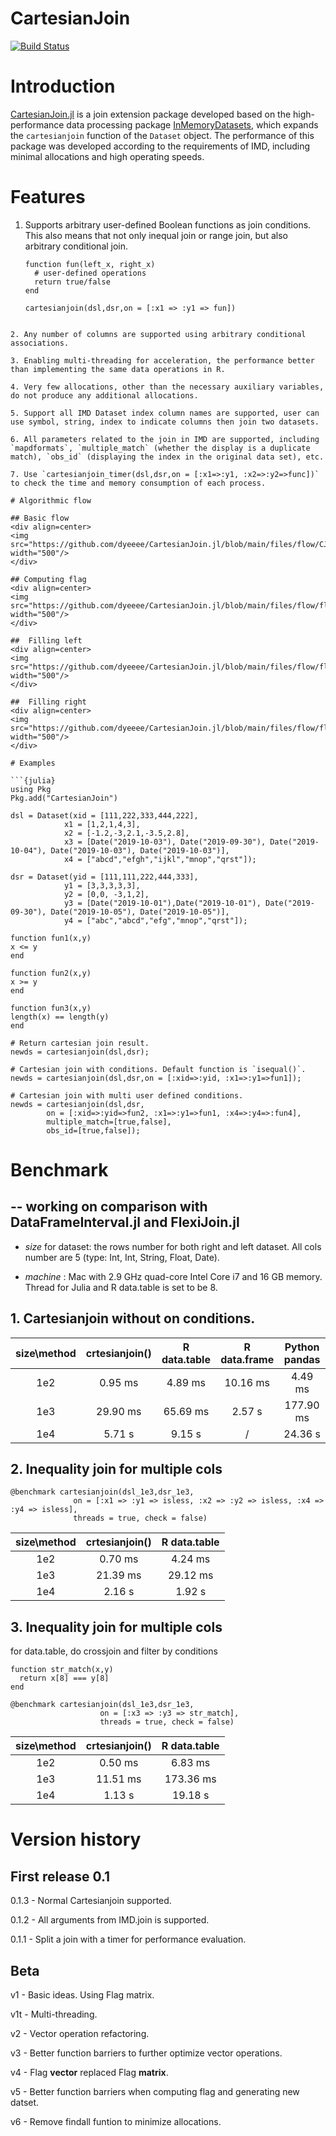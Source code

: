 # CartesianJoin

[![Build Status](https://github.com/dyeeee/CartesianJoin.jl/actions/workflows/CI.yml/badge.svg?branch=main)](https://github.com/dyeeee/CartesianJoin.jl/actions/workflows/CI.yml?query=branch%3Amain)


# Introduction

[CartesianJoin.jl]() is a join extension package developed based on the high-performance data processing package [InMemoryDatasets](https://github.com/sl-solution/InMemoryDatasets.jl), which expands the `cartesianjoin` function of the `Dataset` object. The performance of this package was developed according to the requirements of IMD, including minimal allocations and high operating speeds.

# Features

1. Supports arbitrary user-defined Boolean functions as join conditions.  This also means that not only inequal join or range join, but also arbitrary conditional join.
	```{Julia}
    function fun(left_x, right_x)
      # user-defined operations
      return true/false
    end

    cartesianjoin(dsl,dsr,on = [:x1 => :y1 => fun])
  ```
  
2. Any number of columns are supported using arbitrary conditional associations.

3. Enabling multi-threading for acceleration, the performance better than implementing the same data operations in R.

4. Very few allocations, other than the necessary auxiliary variables, do not produce any additional allocations.

5. Support all IMD Dataset index column names are supported, user can use symbol, string, index to indicate columns then join two datasets.

6. All parameters related to the join in IMD are supported, including `mapdformats`, `multiple_match` (whether the display is a duplicate match), `obs_id` (displaying the index in the original data set), etc.

7. Use `cartesianjoin_timer(dsl,dsr,on = [:x1=>:y1, :x2=>:y2=>func])` to check the time and memory consumption of each process.

# Algorithmic flow

## Basic flow
<div align=center>
<img src="https://github.com/dyeeee/CartesianJoin.jl/blob/main/files/flow/CJ_pces12.png" width="500"/>
</div>

## Computing flag
<div align=center>
<img src="https://github.com/dyeeee/CartesianJoin.jl/blob/main/files/flow/flag1.png" width="500"/>
</div>

##  Filling left
<div align=center>
<img src="https://github.com/dyeeee/CartesianJoin.jl/blob/main/files/flow/flag2.png" width="500"/>
</div>

##  Filling right
<div align=center>
<img src="https://github.com/dyeeee/CartesianJoin.jl/blob/main/files/flow/flag3.png" width="500"/>
</div>

# Examples

```{julia}
using Pkg
Pkg.add("CartesianJoin")

dsl = Dataset(xid = [111,222,333,444,222], 
              x1 = [1,2,1,4,3], 
              x2 = [-1.2,-3,2.1,-3.5,2.8],
              x3 = [Date("2019-10-03"), Date("2019-09-30"), Date("2019-10-04"), Date("2019-10-03"), Date("2019-10-03")],
              x4 = ["abcd","efgh","ijkl","mnop","qrst"]);

dsr = Dataset(yid = [111,111,222,444,333],
              y1 = [3,3,3,3,3],
              y2 = [0,0, -3,1,2],
              y3 = [Date("2019-10-01"),Date("2019-10-01"), Date("2019-09-30"), Date("2019-10-05"), Date("2019-10-05")],
              y4 = ["abc","abcd","efg","mnop","qrst"]);

function fun1(x,y) 
  x <= y
end

function fun2(x,y) 
  x >= y
end

function fun3(x,y) 
  length(x) == length(y)
end

# Return cartesian join result.
newds = cartesianjoin(dsl,dsr);

# Cartesian join with conditions. Default function is `isequal()`.
newds = cartesianjoin(dsl,dsr,on = [:xid=>:yid, :x1=>:y1=>fun1]);

# Cartesian join with multi user defined conditions.
newds = cartesianjoin(dsl,dsr,
          on = [:xid=>:yid=>fun2, :x1=>:y1=>fun1, :x4=>:y4=>:fun4],
          multiple_match=[true,false],
          obs_id=[true,false]);
```

# Benchmark 
## -- working on comparison with DataFrameInterval.jl and FlexiJoin.jl

* *size* for dataset: the rows number for both right and left dataset.  All cols number are 5 (type: Int, Int, String, Float, Date).

* *machine* : Mac with 2.9 GHz quad-core Intel Core i7 and 16 GB memory. Thread for Julia and R data.table is set to be 8.

## 1. Cartesianjoin without on conditions. 
| size\method | crtesianjoin() | R data.table | R data.frame | Python pandas |
|:-----------:|:--------------:|:------------:|:------------:|:-------------:|
|     1e2     |     0.95 ms    |    4.89 ms   |   10.16 ms   |    4.49 ms    |
|     1e3     |    29.90 ms    |   65.69 ms   |    2.57 s    |   177.90 ms   |
|     1e4     |     5.71 s     |    9.15 s    |       /      |    24.36 s    |

## 2. Inequality join for multiple cols

```{julia}
@benchmark cartesianjoin(dsl_1e3,dsr_1e3,
              on = [:x1 => :y1 => isless, :x2 => :y2 => isless, :x4 => :y4 => isless],
              threads = true, check = false)
```
| size\method | crtesianjoin() | R data.table |
|:-----------:|:--------------:|:------------:|
|     1e2     |     0.70 ms    |    4.24 ms   |
|     1e3     |    21.39 ms    |   29.12 ms   |
|     1e4     |     2.16 s     |    1.92 s    |


## 3. Inequality join for multiple cols
for data.table, do crossjoin and filter by conditions

```{Julia}
function str_match(x,y)
  return x[8] === y[8]
end

@benchmark cartesianjoin(dsl_1e3,dsr_1e3,
                    on = [:x3 => :y3 => str_match],
                    threads = true, check = false)
```

| size\method | crtesianjoin() | R data.table |
|:-----------:|:--------------:|:------------:|
|     1e2     |     0.50 ms    |    6.83 ms   |
|     1e3     |    11.51 ms    |   173.36 ms  |
|     1e4     |     1.13 s     |    19.18 s   |

# Version history

## First release 0.1

0.1.3 - Normal Cartesianjoin supported.

0.1.2 - All arguments from IMD.join is supported.

0.1.1 - Split a join with a timer for performance evaluation.


## Beta

v1 - Basic ideas. Using Flag matrix.

v1t - Multi-threading.

v2 - Vector operation refactoring.

v3 - Better function barriers to further optimize vector operations. 

v4 - Flag **vector** replaced Flag **matrix**.

v5 - Better function barriers when computing flag and generating new datset.

v6 - Remove findall funtion to minimize allocations.

